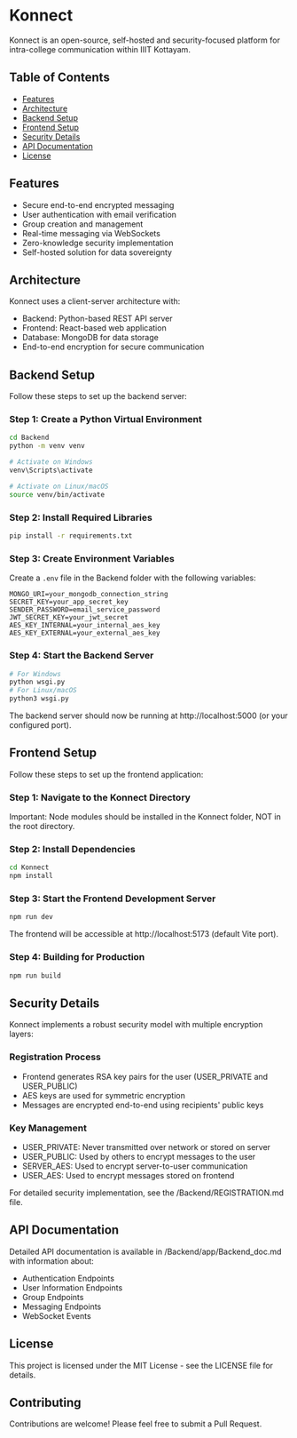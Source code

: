 # Konnect

Konnect is an open-source, self-hosted and security-focused platform for intra-college communication within IIIT Kottayam.

## Table of Contents
- [Features](#features)
- [Architecture](#architecture)
- [Backend Setup](#backend-setup)
- [Frontend Setup](#frontend-setup)
- [Security Details](#security-details)
- [API Documentation](#api-documentation)
- [License](#license)

## Features

- Secure end-to-end encrypted messaging
- User authentication with email verification
- Group creation and management
- Real-time messaging via WebSockets
- Zero-knowledge security implementation
- Self-hosted solution for data sovereignty

## Architecture

Konnect uses a client-server architecture with:
- Backend: Python-based REST API server
- Frontend: React-based web application
- Database: MongoDB for data storage
- End-to-end encryption for secure communication

## Backend Setup

Follow these steps to set up the backend server:

### Step 1: Create a Python Virtual Environment

```bash
cd Backend
python -m venv venv

# Activate on Windows
venv\Scripts\activate

# Activate on Linux/macOS
source venv/bin/activate
```

### Step 2: Install Required Libraries

```bash
pip install -r requirements.txt
```

### Step 3: Create Environment Variables

Create a `.env` file in the Backend folder with the following variables:
```
MONGO_URI=your_mongodb_connection_string 
SECRET_KEY=your_app_secret_key 
SENDER_PASSWORD=email_service_password 
JWT_SECRET_KEY=your_jwt_secret 
AES_KEY_INTERNAL=your_internal_aes_key 
AES_KEY_EXTERNAL=your_external_aes_key
```

### Step 4: Start the Backend Server

```bash 
# For Windows
python wsgi.py
# For Linux/macOS
python3 wsgi.py
```

The backend server should now be running at http://localhost:5000 (or your configured port).

## Frontend Setup

Follow these steps to set up the frontend application:

### Step 1: Navigate to the Konnect Directory

Important: Node modules should be installed in the Konnect folder, NOT in the root directory.

### Step 2: Install Dependencies

```bash
cd Konnect
npm install
```

### Step 3: Start the Frontend Development Server

```bash
npm run dev
```

The frontend will be accessible at http://localhost:5173 (default Vite port).

### Step 4: Building for Production

```bash
npm run build
```

## Security Details

Konnect implements a robust security model with multiple encryption layers:

### Registration Process

- Frontend generates RSA key pairs for the user (USER_PRIVATE and USER_PUBLIC)
- AES keys are used for symmetric encryption
- Messages are encrypted end-to-end using recipients' public keys

### Key Management

- USER_PRIVATE: Never transmitted over network or stored on server
- USER_PUBLIC: Used by others to encrypt messages to the user
- SERVER_AES: Used to encrypt server-to-user communication
- USER_AES: Used to encrypt messages stored on frontend

For detailed security implementation, see the /Backend/REGISTRATION.md file.

## API Documentation

Detailed API documentation is available in /Backend/app/Backend_doc.md with information about:

- Authentication Endpoints
- User Information Endpoints
- Group Endpoints
- Messaging Endpoints
- WebSocket Events

## License

This project is licensed under the MIT License - see the LICENSE file for details.

## Contributing

Contributions are welcome! Please feel free to submit a Pull Request.